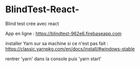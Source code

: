# BlindTest-React-
Blind test crée avec react

App en ligne : https://blindtest-962e6.firebaseapp.com

installer Yarn sur sa machine si ce n'est pas fait :
https://classic.yarnpkg.com/en/docs/install/#windows-stable

rentrer 'yarn' dans la console puis 'yarn start' 
